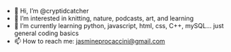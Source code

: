 - 👋 Hi, I’m @cryptidcatcher
- 👀 I’m interested in knitting, nature, podcasts, art, and learning
- 🌱 I’m currently learning python, javascript, html, css, C++, mySQL... just general coding basics
- 📫 How to reach me: jasmineprocaccini@gmail.com

<!---
cryptidcatcher/cryptidcatcher is a ✨ special ✨ repository because its `README.md` (this file) appears on your GitHub profile.
You can click the Preview link to take a look at your changes.
--->
